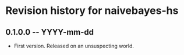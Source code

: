 # Revision history for naivebayes-hs

## 0.1.0.0  -- YYYY-mm-dd

* First version. Released on an unsuspecting world.
